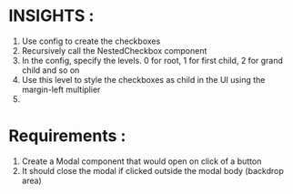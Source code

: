



# INSIGHTS :

1. Use config to create the checkboxes
2. Recursively call the NestedCheckbox component
3. In the config, specify the levels. 0 for root, 1 for first child, 2 for grand child and so on
4. Use this level to style the checkboxes as child in the UI using the margin-left multiplier
5. 

# Requirements :

1. Create a Modal component that would open on click of a button
2. It should close the modal if clicked outside the modal body (backdrop area)
